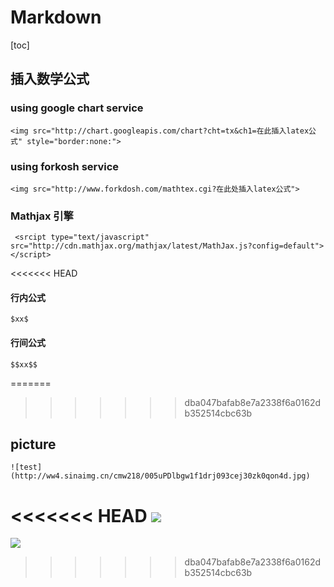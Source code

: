 
# Markdown
[toc]
## 插入数学公式
### using google chart service
```language
<img src="http://chart.googleapis.com/chart?cht=tx&ch1=在此插入latex公式" style="border:none:">
```
### using forkosh service
```language
<img src="http://www.forkdosh.com/mathtex.cgi?在此处插入latex公式">
```
### Mathjax 引擎
```language
 <srcipt type="text/javascript" src="http://cdn.mathjax.org/mathjax/latest/MathJax.js?config=default"></script>
```
<<<<<<< HEAD
#### 行内公式
```
$xx$
```
#### 行间公式
```
$$xx$$
```
=======
>>>>>>> dba047bafab8e7a2338f6a0162db352514cbc63b

## picture
```language
![test](http://ww4.sinaimg.cn/cmw218/005uPDlbgw1f1drj093cej30zk0qon4d.jpg)
```
<<<<<<< HEAD
![](http://ww4.sinaimg.cn/cmw218/005uPDlbgw1f1drj093cej30zk0qon4d.jpg )
=======
![](http://ww4.sinaimg.cn/cmw218/005uPDlbgw1f1drj093cej30zk0qon4d.jpg )
>>>>>>> dba047bafab8e7a2338f6a0162db352514cbc63b
